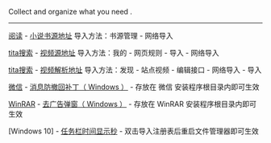 Collect and organize what you need .

---

[阅读](https://www.coolapk.com/apk/com.gedoor.monkeybook) - [小说书源地址](https://raw.githubusercontent.com/LuanJian/Download/master/%E9%98%85%E8%AF%BB.json) 导入方法：书源管理 - 网络导入

[tita搜索](https://www.lanzous.com/b751334/) - [视频源地址](https://raw.githubusercontent.com/LuanJian/Download/master/tita.json) 导入方法：我的 - 网页规则 - 导入 - 网络导入

[tita搜索](https://www.lanzous.com/b751334/) - [视频解析地址](https://raw.githubusercontent.com/LuanJian/Download/master/tita_api.json) 导入方法：发现 - 站点视频 - 编辑接口 - 网络导入 - 导入

[微信](https://pc.weixin.qq.com/) - [消息防撤回补丁（ Windows ）](https://raw.githubusercontent.com/LuanJian/Download/master/winmm.dll) - 存放在 微信 安装程序根目录内即可生效

[WinRAR](https://www.rarlab.com/) - [去广告弹窗（ Windows ）](https://raw.githubusercontent.com/LuanJian/Download/master/rarreg.key) - 存放在 WinRAR 安装程序根目录内即可生效

[Windows 10] - [任务栏时间显示秒](https://raw.githubusercontent.com/LuanJian/Download/master/win10_time.reg) - 双击导入注册表后重启文件管理器即可生效
